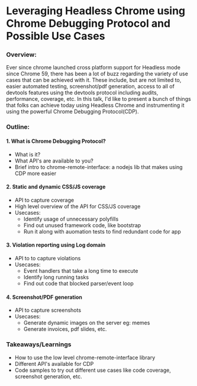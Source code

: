 # Leveraging Headless Chrome using Chrome Debugging Protocol and Possible Use Cases

### Overview:
Ever since chrome launched cross platform support for Headless mode since Chrome 59, there has been a lot of buzz regarding the variety of use cases that can be achieved with it. These include, but are not limited to, easier automated testing, screenshot/pdf generation, access to all of devtools features using the devtools protocol including audits, performance, coverage, etc. In this talk, I'd like to present a bunch of things that folks can achieve today using Headless Chrome and instrumenting it using the powerful Chrome Debugging Protocol(CDP).

### Outline:

#### 1. What is Chrome Debugging Protocol?
  
  - What is it?
  - What API's are available to you?
  - Brief intro to chrome-remote-interface: a nodejs lib that makes using CDP more easier

#### 2. Static and dynamic CSS/JS coverage

  - API to capture coverage
  - High level overview of the API for CSS/JS coverage
  - Usecases:
    - Identify usage of unnecessary polyfills
    - Find out unused framework code, like bootstrap
    - Run it along with auomation tests to find redundant code for app

#### 3. Violation reporting using Log domain

  - API to to capture violations
  - Usecases:
    - Event handlers that take a long time to execute
    - Identify long running tasks
    - Find out code that blocked parser/event loop

#### 4. Screenshot/PDF generation

  - API to capture screenshots
  - Usecases:
    - Generate dynamic images on the server eg: memes
    - Generate invoices, pdf slides, etc.

### Takeaways/Learnings

- How to use the low level chrome-remote-interface library
- Different API's available for CDP
- Code samples to try out different use cases like code coverage, screenshot generation, etc.
